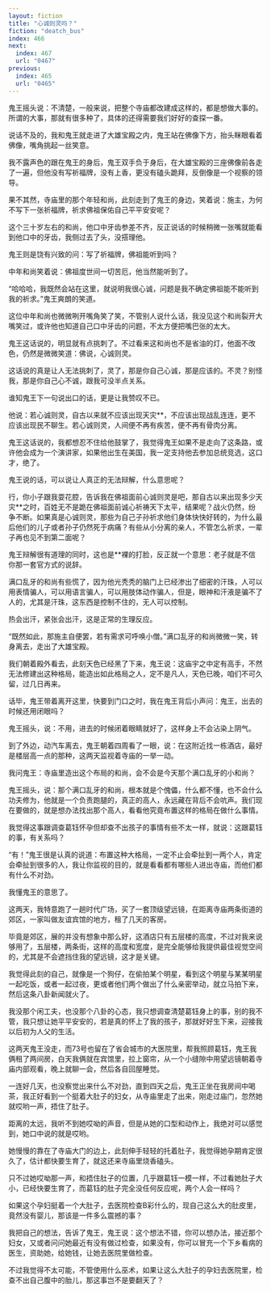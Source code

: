 ```yaml
---
layout: fiction
title: "心诚则灵吗？"
fiction: "deatch_bus"
index: 466
next:
  index: 467
  url: "0467"
previous:
  index: 465
  url: "0465"
---
```

鬼王摇头说：不清楚，一般来说，把整个寺庙都改建成这样的，都是想做大事的。 所谓的大事，那就有很多种了，具体的还得需要我们好好的查探一番。

说话不及的，我和鬼王就走进了大雄宝殿之内，鬼王站在佛像下方，抬头眯眼看着佛像，嘴角挑起一丝笑意。

我不露声色的跟在鬼王的身后，鬼王双手负于身后，在大雄宝殿的三座佛像前各走了一遍，但他没有写祈福牌，没有上香，更没有磕头跪拜，反倒像是一个视察的领导。

果不其然，寺庙里的那个年轻和尚，此刻走到了鬼王的身边，笑着说：施主，为何不写下一张祈福牌，祈求佛祖保佑自己平平安安呢？

这个三十岁左右的和尚，他口中牙齿参差不齐，反正说话的时候稍微一张嘴就能看到他口中的牙齿，我侧过去了头，没搭理他。

鬼王则是饶有兴致的问：写了祈福牌，佛祖能听到吗？

中年和尚笑着说：佛祖度世间一切苦厄，他当然能听到了。

“哈哈哈，我既然会站在这里，就说明我很心诚，问题是我不确定佛祖能不能听到我的祈求。”鬼王爽朗的笑道。

这位中年和尚也微微咧开嘴角笑了笑，不管别人说什么话，我没见这个和尚裂开大嘴笑过，或许他也知道自己口中牙齿的问题，不太方便把嘴巴张的太大。

鬼王这话说的，明显就有点挑刺了。不过看来这和尚也不是省油的灯，他面不改色，仍然是微微笑道：佛说，心诚则灵。

这话说的真是让人无法挑刺了，灵了，那是你自己心诚，那是应该的。不灵？别怪我，那是你自己心不诚，跟我可没半点关系。

谁知鬼王下一句说出口的话，更是让我赞叹不已。

他说：若心诚则灵，自古以来就不应该出现天灾**，不应该出现战乱连连，更不应该出现民不聊生。若心诚则灵，人间便不再有疾苦，便不再有骨肉分离。

鬼王这话说的，我都想忍不住给他鼓掌了，我觉得鬼王如果不是走向了这条路，或许他会成为一个演讲家，如果他出生在美国，我一定支持他去参加总统竞选，这口才，绝了。

鬼王说的话，可以说让人真正的无法辩解，什么意思呢？

行，你小子跟我耍花腔，告诉我在佛祖面前心诚则灵是吧，那自古以来出现多少天灾**之时，百姓无不是跪在佛祖面前诚心祈祷天下太平，结果呢？战火仍然，纷争不断。如果真是心诚则灵，那些为自己子孙祈求他们身体快快好转的，为什么最后他们的儿子或者孙子仍然死于病痛？有些从小分离的亲人，不管怎么祈求，一辈子再也见不到第二面呢？

鬼王辩解很有道理的同时，这也是**裸的打脸，反正就一个意思：老子就是不信你那一套官方式的说辞。

满口乱牙的和尚有些慌了，因为他光秃秃的脑门上已经渗出了细密的汗珠，人可以用表情骗人，可以用语言骗人，可以用肢体动作骗人，但是，眼神和汗液是骗不了人的，尤其是汗珠，这东西是控制不住的，无人可以控制。

热会出汗，紧张会出汗，这是正常的生理反应。

“既然如此，那施主自便罢，若有需求可呼唤小僧。”满口乱牙的和尚微微一笑，转身离去，走出了大雄宝殿。

我们朝着殿外看去，此刻天色已经黑了下来，鬼王说：这庙宇之中定有高手，不然无法修建出这种格局，能造出如此格局之人，定不是凡人，天色已晚，咱们不可久留，过几日再来。

话毕，鬼王带着离开这里，快要到门口之时，我在鬼王背后小声问：鬼王，出去的时候还用闭眼吗？

鬼王摇头，说：不用，进去的时候闭着眼睛就好了，这样身上不会沾染上阴气。

到了外边，动汽车离去，鬼王朝着四周看了一眼，说：在这附近找一栋酒店，最好是楼层高一点的那种，这两天监视着寺庙的一举一动。

我问鬼王：寺庙里造出这个布局的和尚，会不会是今天那个满口乱牙的小和尚？

鬼王摇头，说：那个满口乱牙的和尚，根本就是个傀儡，什么都不懂，也不会什么功夫修为，他就是一个负责跑腿的，真正的高人，永远藏在背后不会吭声。我们现在要做的，就是想办法找出那个高人，看看他究竟布置这样的格局在做什么事情。

我觉得这事跟调查葛钰怀孕但却查不出孩子的事情有些不太一样，就说：这跟葛钰的事，有关系吗？

“有！”鬼王很是认真的说道：布置这种大格局，一定不止会牵扯到一两个人，肯定会牵扯到很多的人，我让你监视的目的，就是看看都有哪些人进出寺庙，而他们都有什么不对劲。

我懂鬼王的意思了。

这两天，我特意跑了一趟时代广场，买了一套顶级望远镜，在距离寺庙两条街道的郊区，一家叫做友谊宾馆的地方，租了几天的客房。

毕竟是郊区，展的并没有想象中那么好，这酒店只有五层楼的高度，不过对我来说够用了，五层楼，两条街，这样的高度和宽度，是完全能够给我提供最佳视觉空间的，尤其是不会遮挡住我的望远镜，这才是关键。

我觉得此刻的自己，就像是一个狗仔，在偷拍某个明星，看到这个明星与某某明星一起吃饭，或者一起过夜，更或者他们两个做出了什么亲密举动，就立马拍下来，然后这条八卦新闻就火了。

我没那个闲工夫，也没那个八卦的心态，我只想调查清楚葛钰身上的事，别的我不管，我只想让她平平安安的，若是真的怀上了我的孩子，那就好好生下来，迎接我以后初为人父的生活。

这两天鬼王没走，而73号也留在了省会城市的大医院里，帮我照顾葛钰，鬼王我俩租了两间房，白天我俩就在宾馆里，拉上窗帘，从一个小缝隙中用望远镜朝着寺庙内部观看，晚上就聊一会，然后各自回屋睡觉。

一连好几天，也没察觉出来什么不对劲，直到四天之后，鬼王正坐在我房间中喝茶，我正好看到一个挺着大肚子的妇女，从寺庙里走了出来，刚走过庙门，忽然她就哎哟一声，捂住了肚子。

距离的太远，我听不到她哎呦的声音，但是从她的口型和动作上，我绝对可以感觉到，她口中说的就是哎哟。

她慢慢的靠在了寺庙大门的边上，此刻伸手轻轻的托着肚子，我觉得她孕期肯定很久了，估计都快要生育了，就这还来寺庙里烧香磕头。

只不过她哎呦那一声，和捂住肚子的位置，几乎跟葛钰一模一样，不过看她肚子大小，已经快要生育了，而葛钰的肚子完全没任何反应呢，两个人会一样吗？

如果这个孕妇挺着一个大肚子，去医院检查B彩什么的，现自己这么大的肚皮里，竟然没有婴儿，那该是一件多么震撼的事？

我把自己的想法，告诉了鬼王，鬼王说：这个想法不错，你可以想办法，接近那个妇女，又或者问问她最近有没有做过检查，如果没有，你可以冒充一个下乡看病的医生，资助她，给她钱，让她去医院里做检查。

不过我觉得不太可能，不管使用什么巫术，如果让这么大肚子的孕妇去医院里，检查不出自己腹中的胎儿，那这事岂不是要翻天了？